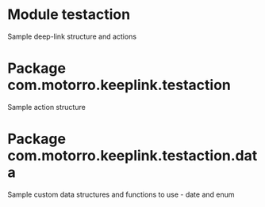 # Module testaction

Sample deep-link structure and actions

# Package com.motorro.keeplink.testaction

Sample action structure

# Package com.motorro.keeplink.testaction.data

Sample custom data structures and functions to use - date and enum


